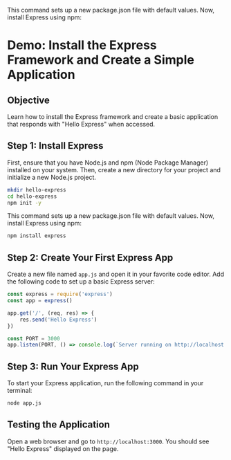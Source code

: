 This command sets up a new package.json file with default values. Now, install Express using npm:
# Demo: Install the Express Framework and Create a Simple Application

## Objective
Learn how to install the Express framework and create a basic application that responds with "Hello Express" when accessed.

## Step 1: Install Express
First, ensure that you have Node.js and npm (Node Package Manager) installed on your system. Then, create a new directory for your project and initialize a new Node.js project.

```bash
mkdir hello-express
cd hello-express
npm init -y
```

This command sets up a new package.json file with default values. Now, install Express using npm:

```bash
npm install express
```

## Step 2: Create Your First Express App
Create a new file named `app.js` and open it in your favorite code editor. Add the following code to set up a basic Express server:

```javascript
const express = require('express')
const app = express()

app.get('/', (req, res) => {
    res.send('Hello Express')
})

const PORT = 3000
app.listen(PORT, () => console.log(`Server running on http://localhost:${PORT}`))
```

## Step 3: Run Your Express App
To start your Express application, run the following command in your terminal:

```bash
node app.js
```

## Testing the Application
Open a web browser and go to `http://localhost:3000`. You should see "Hello Express" displayed on the page.